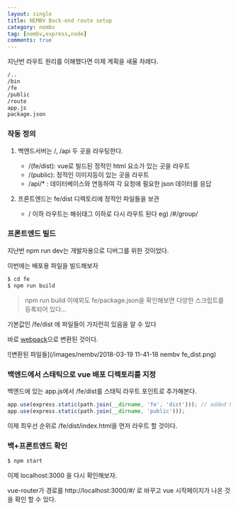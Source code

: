 ```yaml
---
layout: single
title: NEMBV Back-end route setup
category: nembv
tag: [nembv,express,node]
comments: true
---
```


지난번 라우트 원리를 이해했다면 이제 계획을 새울 차례다.

```bash
/..
/bin
/fe
/public
/route
app.js  
package.json
``` 

### 작동 정의

1. 백엔드서버는 /, /api 두 곳을 라우팅한다.
    - /(fe/dist): vue로 빌드된 정적인 html 요소가 있는 곳을 라우트
    - /(public): 정적인 이미지등이 있는 곳을 라우트 
    - /api/* : 데이터베이스와 연동하여 각 요청에 필요한 json 데이터를 응답

2. 프론트엔드는 fe/dist 디렉토리에 정적인 파일들을 보관  
    - / 이하 라우트는 해쉬태그 이하로 다시 라우트 된다 eg) /#/group/
    
### 프론트엔드 빌드

지난번 npm run dev는 개발자용으로 디버그를 위한 것이었다.

이번에는 배포용 파일을 빌드해보자

```bash
$ cd fe
$ npm run build
```    

> npm run build 이에외도 fe/package.json을 확인해보면 다양한 스크립트를 등록되어 있다...
 
기본값인 /fe/dist 에 파일들이 가지런히 있음을 알 수 있다

바로 [webpack](https://webpack.js.org)으로 변환된 것이다.

![변환된 파일들](/images/nembv/2018-03-19 11-41-18 nembv fe_dist.png)

### 백엔드에서 스태틱으로 vue 배포 디렉토리를 지정

백엔드에 있는 app.js에서 /fe/dist를 스태틱 라우트 포인트로 추가해본다.

```javascript
app.use(express.static(path.join(__dirname, 'fe', 'dist'))); // added here
app.use(express.static(path.join(__dirname, 'public')));
```

이제 최우선 순위로 /fe/dist/index.html을 먼저 라우트 할 것이다.

### 백+프론트엔드 확인

```bash
$ npm start
```

이제 localhost:3000 을 다시 확인해보자.

vue-router가 경로를 http://localhost:3000/#/ 로 바꾸고 vue 시작페이지가 나온 것을 확인 할 수 있다.

